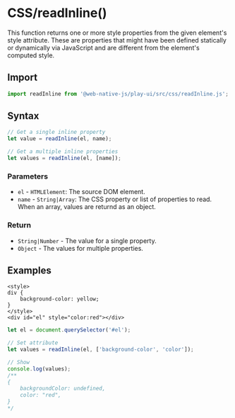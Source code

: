 # CSS/readInline\(\)

This function returns one or more style properties from the given element's style attribute. These are properties that might have been defined statically or dynamically via JavaScript and are different from the element's computed style.

## Import

```javascript
import readInline from '@web-native-js/play-ui/src/css/readInline.js';
```

## Syntax

```javascript
// Get a single inline property
let value = readInline(el, name);

// Get a multiple inline properties
let values = readInline(el, [name]);
```

### Parameters

* `el` - `HTMLElement`: The source DOM element.
* `name` - `String|Array`: The CSS property or list of properties to read. When an array, values are returnd as an object.

### Return

* `String|Number` - The value for a single property.
* `Object` - The values for multiple properties.

## Examples

```markup
<style>
div {
    background-color: yellow;
}
</style>
<div id="el" style="color:red"></div>
```

```javascript
let el = document.querySelector('#el');

// Set attribute
let values = readInline(el, ['background-color', 'color']);

// Show
console.log(values);
/**
{
    backgroundColor: undefined,
    color: "red",
}
*/
```


